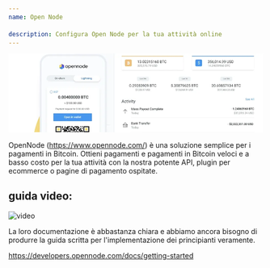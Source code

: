 ```yaml
---
name: Open Node

description: Configura Open Node per la tua attività online
---
```


![cover](assets/cover.webp)

OpenNode (https://www.opennode.com/) è una soluzione semplice per i pagamenti in Bitcoin. Ottieni pagamenti e pagamenti in Bitcoin veloci e a basso costo per la tua attività con la nostra potente API, plugin per ecommerce o pagine di pagamento ospitate.

## guida video:

![video](https://youtu.be/sKk1Crk8QPc)

La loro documentazione è abbastanza chiara e abbiamo ancora bisogno di produrre la guida scritta per l'implementazione dei principianti veramente.

https://developers.opennode.com/docs/getting-started
